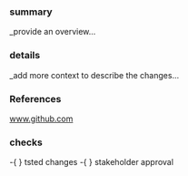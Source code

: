  ### summary
 _provide an overview...
 
 ### details
 _add more context to describe the changes...
 
 ### References
 www.github.com
 
 ### checks
 -{ } tsted changes
 -{ } stakeholder approval
